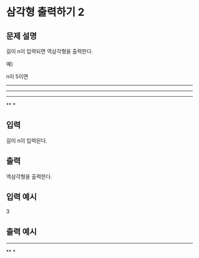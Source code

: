 # 삼각형 출력하기 2
## 문제 설명      
길이 n이 입력되면 역삼각형을 출력한다.

예)

n이 5이면

*****
****
***
**
*
## 입력
길이 n이 입력된다.

## 출력
역삼각형을 출력한다.

## 입력 예시   
3

## 출력 예시
***
**
*